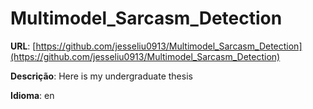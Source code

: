 # Multimodel_Sarcasm_Detection
**URL**: [https://github.com/jesseliu0913/Multimodel_Sarcasm_Detection](https://github.com/jesseliu0913/Multimodel_Sarcasm_Detection)

**Descrição**: Here is my undergraduate thesis 

**Idioma**: en
